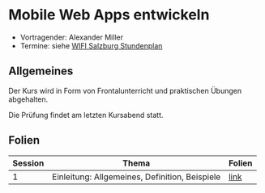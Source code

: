 # Mobile Web Apps entwickeln

- Vortragender: Alexander Miller
- Termine: siehe [WIFI Salzburg Stundenplan](https://www.wifisalzburg.at/stundenplan/86150019)

## Allgemeines

Der Kurs wird in Form von Frontalunterricht und praktischen Übungen abgehalten.

Die Prüfung findet am letzten Kursabend statt.

## Folien

Session | Thema | Folien
--- | --- | --- 
1 | Einleitung: Allgemeines, Definition, Beispiele | [link](01-einleitung/slides.pdf)
